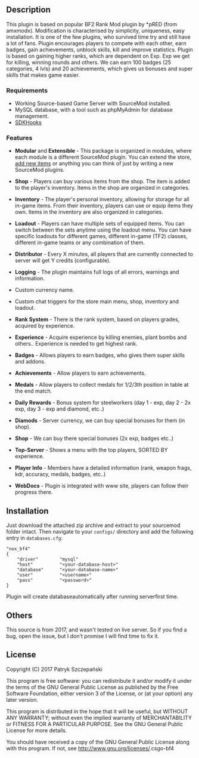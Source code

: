 ## Description
This plugin is based on popular BF2 Rank Mod plugin by *pRED (from amxmodx).
Modification is characterised by simplicity, uniqueness, easy installation.
It is one of the few plugins, who survived time try and still have a lot of fans.
Plugin encourages players to compete with each other, earn badges, gain achievements, unblock skills, kill and improve statistics.
Plugin is based on gaining higher ranks, which are dependent on Exp. Exp we get for killing, winning rounds and others.
We can earn 100 badges (25 categories, 4 lvls) and 20 achievements, which gives us bonuses and super skills that makes game easier.

### Requirements

* Working Source-based Game Server with SourceMod installed.
* MySQL database, with a tool such as phpMyAdmin for database management. 
* [SDKHooks](http://forums.alliedmods.net/showthread.php?t=106748) 

### Features

* **Modular** and **Extensible** - This package is organized in modules, where each module is a different SourceMod plugin. You can extend the store, [add new items](https://github.com/alongubkin/store/wiki/Creating-items-for-Store) or anything you can think of just by writing a new SourceMod plugins.
* **Shop** - Players can buy various items from the shop. The item is added to the player's inventory. Items in the shop are organized in categories.
* **Inventory** - The player's personal inventory, allowing for storage for all in-game items. From their inventory, players can use or equip items they own. Items in the inventory are also organized in categories.
* **Loadout** - Players can have multiple sets of equipped items. You can switch between the sets anytime using the loadout menu. You can have specific loadouts for different games, different in-game (TF2) classes, different in-game teams or any combination of them.
* **Distributor** - Every X minutes, all players that are currently connected to server will get Y credits (configurable).
* **Logging** - The plugin maintains full logs of all errors, warnings and information.
* Custom currency name.
* Custom chat triggers for the store main menu, shop, inventory and loadout.

* **Rank System** - There is the rank system, based on players grades, acquired by experience.
* **Experience** - Acquire experience by killing enemies, plant bombs and others.. Experience is needed to get highest rank.
* **Badges** - Allows players to earn badges, who gives them super skills and addons.
* **Achievements** - Allow players to earn achievements.
* **Medals** - Allow players to collect medals for 1/2/3th position in table at the end match.
* **Daily Rewards** - Bonus system for steelworkers (day 1 - exp, day 2 - 2x exp, day 3 - exp and diamond, etc..)
* **Diamods** - Server currency, we can buy special bonuses for them (in shop).
* **Shop** - We can buy there special bonuses (2x exp, badges etc..)
* **Top-Server** - Shows a menu with the top players, SORTED BY experience.
* **Player Info** - Members have a detailed information (rank, weapon frags, kdr, accuracy, medals, badges, etc..)
* **WebDocs** - Plugin is integrated with www site, players can follow their progress there.

## Installation

Just download the attached zip archive and extract to your sourcemod folder intact. Then navigate to your `configs/` directory and add the following entry in `databases.cfg`:
    
    "nox_bf4"
    {
        "driver"        "mysql"
        "host"          "<your-database-host>"
        "database"		"<your-database-name>"
        "user"		    "<username>"
        "pass"		    "<password>"
    }
    
Plugin will create databaseautomatically after running serverfirst time.

## Others
This source is from 2017, and wasn't tested on live server. So if you find a bug, open the issue, but I don't promise I will find time to fix it. 

## License

Copyright (C) 2017  Patryk Szczepański

This program is free software: you can redistribute it and/or modify
it under the terms of the GNU General Public License as published by
the Free Software Foundation, either version 3 of the License, or
(at your option) any later version.

This program is distributed in the hope that it will be useful,
but WITHOUT ANY WARRANTY; without even the implied warranty of
MERCHANTABILITY or FITNESS FOR A PARTICULAR PURPOSE.  See the
GNU General Public License for more details.

You should have received a copy of the GNU General Public License
along with this program.  If not, see <http://www.gnu.org/licenses/>.csgo-bf4
